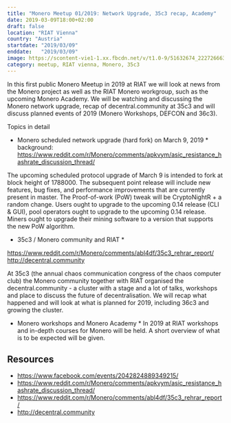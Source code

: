 ```yaml
---
title: "Monero Meetup 01/2019: Network Upgrade, 35c3 recap, Academy"
date: 2019-03-09T18:00+02:00
draft: false
location: "RIAT Vienna"
country: "Austria"
startdate: "2019/03/09"
enddate:   "2019/03/09"
image: https://scontent-vie1-1.xx.fbcdn.net/v/t1.0-9/51632674_2227266637335960_7820625156656594944_o.jpg?_nc_cat=100&_nc_sid=b386c4&_nc_ohc=9NjPwd8n_hgAX9fXD6I&_nc_ht=scontent-vie1-1.xx&oh=7850941cb6bd289fdea26f46433820a6&oe=5F87C5F4
category: meetup, RIAT vienna, Monero, 35c3
---
```


In this first public Monero Meetup in 2019 at RIAT we will look at news from the Monero project as well as the RIAT Monero workgroup, such as the upcoming Monero Academy. We will be watching and discussing the Monero network upgrade, recap of decentral.community at 35c3 and will discuss planned events of 2019 (Monero Workshops, DEFCON and 36c3).

Topics in detail

* Monero scheduled network upgrade (hard fork) on March 9, 2019 *
background: https://www.reddit.com/r/Monero/comments/apkvym/asic_resistance_hashrate_discussion_thread/

The upcoming scheduled protocol upgrade of March 9 is intended to fork at block height of 1788000. The subsequent point release will include new features, bug fixes, and performance improvements that are currently present in master. The Proof-of-work (PoW) tweak will be CryptoNightR + a random change. Users ought to upgrade to the upcoming 0.14 release (CLI & GUI), pool operators ought to upgrade to the upcoming 0.14 release. Miners ought to upgrade their mining software to a version that supports the new PoW algorithm.

* 35c3 / Monero community and RIAT *

https://www.reddit.com/r/Monero/comments/abl4df/35c3_rehrar_report/
http://decentral.community

At 35c3 (the annual chaos communication congress of the chaos computer club) the Monero community together with RIAT organised the decentral.community - a cluster with a stage and a lot of talks, workshops and place to discuss the future of decentralisation. We will recap what happened and will look at what is planned for 2019, including 36c3 and growing the cluster.

* Monero workshops and Monero Academy *
In 2019 at RIAT workshops and in-depth courses for Monero will be held. A short overview of what is to be expected will be given.


## Resources
* https://www.facebook.com/events/2042824889349215/
* https://www.reddit.com/r/Monero/comments/apkvym/asic_resistance_hashrate_discussion_thread/
* https://www.reddit.com/r/Monero/comments/abl4df/35c3_rehrar_report/
* http://decentral.community
